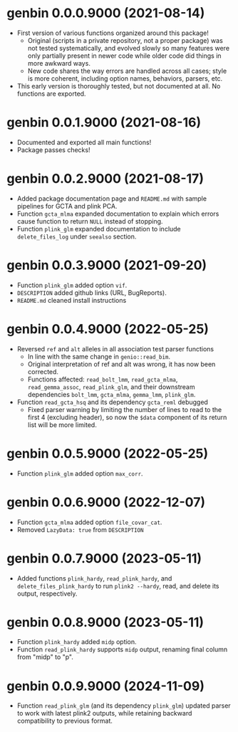 # genbin 0.0.0.9000 (2021-08-14)

- First version of various functions organized around this package!
  - Original (scripts in a private repository, not a proper package) was not tested systematically, and evolved slowly so many features were only partially present in newer code while older code did things in more awkward ways.
  - New code shares the way errors are handled across all cases; style is more coherent, including option names, behaviors, parsers, etc.
- This early version is thoroughly tested, but not documented at all.  No functions are exported.

# genbin 0.0.1.9000 (2021-08-16)

- Documented and exported all main functions!
- Package passes checks!

# genbin 0.0.2.9000 (2021-08-17)

- Added package documentation page and `README.md` with sample pipelines for GCTA and plink PCA.
- Function `gcta_mlma` expanded documentation to explain which errors cause function to return `NULL` instead of stopping.
- Function `plink_glm` expanded documentation to include `delete_files_log` under `seealso` section.

# genbin 0.0.3.9000 (2021-09-20)

- Function `plink_glm` added option `vif`.
- `DESCRIPTION` added github links (URL, BugReports).
- `README.md` cleaned install instructions

# genbin 0.0.4.9000 (2022-05-25)

- Reversed `ref` and `alt` alleles in all association test parser functions
  - In line with the same change in `genio::read_bim`.
  - Original interpretation of ref and alt was wrong, it has now been corrected.
  - Functions affected: `read_bolt_lmm`, `read_gcta_mlma`, `read_gemma_assoc`, `read_plink_glm`, and their downstream dependencies `bolt_lmm`, `gcta_mlma`, `gemma_lmm`, `plink_glm`.
- Function `read_gcta_hsq` and its dependency `gcta_reml` debugged
  - Fixed parser warning by limiting the number of lines to read to the first 4 (excluding header), so now the `$data` component of its return list will be more limited.

# genbin 0.0.5.9000 (2022-05-25)

- Function `plink_glm` added option `max_corr`.

# genbin 0.0.6.9000 (2022-12-07)

- Function `gcta_mlma` added option `file_covar_cat`.
- Removed `LazyData: true` from `DESCRIPTION`

# genbin 0.0.7.9000 (2023-05-11)

- Added functions `plink_hardy`, `read_plink_hardy`, and `delete_files_plink_hardy` to run `plink2 --hardy`, read, and delete its output, respectively.

# genbin 0.0.8.9000 (2023-05-11)

- Function `plink_hardy` added `midp` option.
- Function `read_plink_hardy` supports `midp` output, renaming final column from "midp" to "p".

# genbin 0.0.9.9000 (2024-11-09)

- Function `read_plink_glm` (and its dependency `plink_glm`) updated parser to work with latest plink2 outputs, while retaining backward compatibility to previous format.
